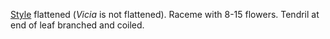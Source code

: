 [Style](./g/style.html) flattened (_Vicia_ is not flattened). Raceme with 8-15 flowers. Tendril at end of leaf branched and coiled.
